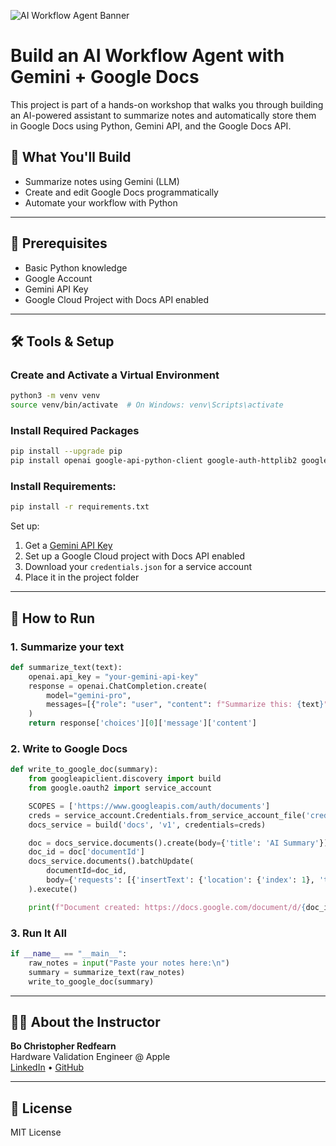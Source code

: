 ![AI Workflow Agent Banner](workshop_slide_final_widescreen.png)

# Build an AI Workflow Agent with Gemini + Google Docs

This project is part of a hands-on workshop that walks you through building an AI-powered assistant to summarize notes and automatically store them in Google Docs using Python, Gemini API, and the Google Docs API.

## 🔧 What You'll Build
- Summarize notes using Gemini (LLM)
- Create and edit Google Docs programmatically
- Automate your workflow with Python

---

## 🧠 Prerequisites
- Basic Python knowledge
- Google Account
- Gemini API Key
- Google Cloud Project with Docs API enabled

---

## 🛠 Tools & Setup

### Create and Activate a Virtual Environment
```bash
python3 -m venv venv
source venv/bin/activate  # On Windows: venv\Scripts\activate
```

### Install Required Packages
```bash
pip install --upgrade pip
pip install openai google-api-python-client google-auth-httplib2 google-auth-oauthlib
```

### Install Requirements:
```bash
pip install -r requirements.txt
```

Set up:
1. Get a [Gemini API Key](https://makersuite.google.com/app)
2. Set up a Google Cloud project with Docs API enabled
3. Download your `credentials.json` for a service account
4. Place it in the project folder

---

## 🚀 How to Run

### 1. Summarize your text
```python
def summarize_text(text):
    openai.api_key = "your-gemini-api-key"
    response = openai.ChatCompletion.create(
        model="gemini-pro",
        messages=[{"role": "user", "content": f"Summarize this: {text}"}]
    )
    return response['choices'][0]['message']['content']
```

### 2. Write to Google Docs
```python
def write_to_google_doc(summary):
    from googleapiclient.discovery import build
    from google.oauth2 import service_account

    SCOPES = ['https://www.googleapis.com/auth/documents']
    creds = service_account.Credentials.from_service_account_file('credentials.json', scopes=SCOPES)
    docs_service = build('docs', 'v1', credentials=creds)

    doc = docs_service.documents().create(body={'title': 'AI Summary'}).execute()
    doc_id = doc['documentId']
    docs_service.documents().batchUpdate(
        documentId=doc_id,
        body={'requests': [{'insertText': {'location': {'index': 1}, 'text': summary}}]}
    ).execute()

    print(f"Document created: https://docs.google.com/document/d/{doc_id}")
```

### 3. Run It All
```python
if __name__ == "__main__":
    raw_notes = input("Paste your notes here:\n")
    summary = summarize_text(raw_notes)
    write_to_google_doc(summary)
```

---

## 🙋‍♂️ About the Instructor
**Bo Christopher Redfearn**  
Hardware Validation Engineer @ Apple  
[LinkedIn](https://linkedin.com/in/bochristopher) • [GitHub](https://github.com/bochristopher)

---

## 📄 License
MIT License
